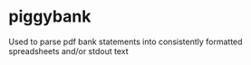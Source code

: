 # piggybank
Used to parse pdf bank statements into consistently formatted spreadsheets and/or stdout text
